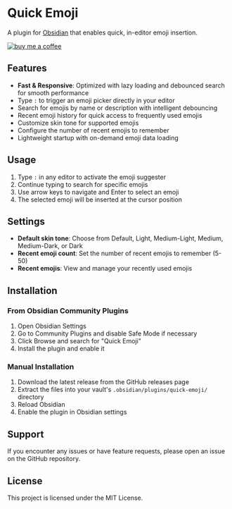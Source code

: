 # Quick Emoji

A plugin for [Obsidian](https://obsidian.md) that enables quick, in-editor emoji insertion.

<a href="https://www.buymeacoffee.com/alecsibilia">
  <img
    alt="buy me a coffee"
    src="https://img.buymeacoffee.com/button-api/?text=Show Love%20%20%20&emoji=☕&slug=alecsibilia&button_colour=FF5F5F&font_colour=ffffff&font_family=Inter&outline_colour=000000&coffee_colour=FFDD00"
  />
</a>

## Features

- **Fast & Responsive**: Optimized with lazy loading and debounced search for smooth performance
- Type `:` to trigger an emoji picker directly in your editor
- Search for emojis by name or description with intelligent debouncing
- Recent emoji history for quick access to frequently used emojis
- Customize skin tone for supported emojis
- Configure the number of recent emojis to remember
- Lightweight startup with on-demand emoji data loading

## Usage

1. Type `:` in any editor to activate the emoji suggester
2. Continue typing to search for specific emojis
3. Use arrow keys to navigate and Enter to select an emoji
4. The selected emoji will be inserted at the cursor position

## Settings

- **Default skin tone**: Choose from Default, Light, Medium-Light, Medium, Medium-Dark, or Dark
- **Recent emoji count**: Set the number of recent emojis to remember (5-50)
- **Recent emojis**: View and manage your recently used emojis

## Installation

### From Obsidian Community Plugins

1. Open Obsidian Settings
2. Go to Community Plugins and disable Safe Mode if necessary
3. Click Browse and search for "Quick Emoji"
4. Install the plugin and enable it

### Manual Installation

1. Download the latest release from the GitHub releases page
2. Extract the files into your vault's `.obsidian/plugins/quick-emoji/` directory
3. Reload Obsidian
4. Enable the plugin in Obsidian settings

## Support

If you encounter any issues or have feature requests, please open an issue on the GitHub repository.

## License

This project is licensed under the MIT License.
